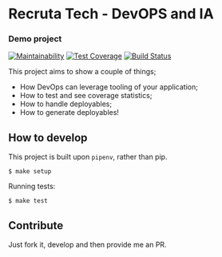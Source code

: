 # Recruta Tech - DevOPS and IA
### Demo project

[![Maintainability](https://api.codeclimate.com/v1/badges/2986fab3b5feab31c0c5/maintainability)](https://codeclimate.com/github/joepreludian/recrutatech_devops_ia/maintainability)
[![Test Coverage](https://api.codeclimate.com/v1/badges/2986fab3b5feab31c0c5/test_coverage)](https://codeclimate.com/github/joepreludian/recrutatech_devops_ia/test_coverage)
[![Build Status](https://travis-ci.org/joepreludian/recrutatech_devops_ia.svg?branch=master)](https://travis-ci.org/joepreludian/recrutatech_devops_ia)

This project aims to show a couple of things;
* How DevOps can leverage tooling of your application;
* How to test and see coverage statistics;
* How to handle deployables;
* How to generate deployables!

## How to develop
This project is built upon `pipenv`, rather than pip.
[](https://docs.pipenv.org/en/latest/)

    $ make setup

Running tests:

    $ make test

## Contribute
Just fork it, develop and then provide me an PR.
